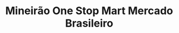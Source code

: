 ---
title: "Mineirão One Stop Mart Mercado Brasileiro"
url: /somerville/mineirao-one-stop-mart-mercado-brasileiro/
shop: Supermarkt
---